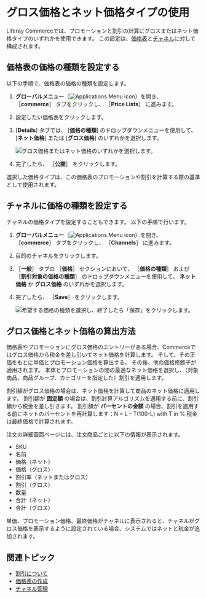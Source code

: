 # グロス価格とネット価格タイプの使用

Liferay Commerceでは、プロモーションと割引の計算にグロスまたはネット価格タイプのいずれかを使用できます。 この設定は、[価格表](./creating-a-price-list.md)と[チャネル](../store-management/channels/introduction-to-channels.md)に対して構成されます。

## 価格表の価格の種類を設定する

以下の手順で、価格表の価格の種類を設定します。

1. **グローバルメニュー**（![Applications Menu icon](../images/icon-applications-menu.png)）を開き、 ［**commerce**］ タブをクリックし、 ［**Price Lists**］ に進みます。

1. 設定したい価格表をクリックします。

1. [**Details**] タブでは、 [**価格の種類**] のドロップダウンメニューを使用して、 [**ネット価格**] または [**グロス価格**] のいずれかを選択します。

    ![グロス価格またはネット価格のいずれかを選択します。](./using-gross-and-net-price-types/images/01.png)

1. 完了したら、 ［**公開**］ をクリックします。

選択した価格タイプは、この価格表のプロモーションや割引を計算する際の基準として使用されます。

## チャネルに価格の種類を設定する

チャネルの価格タイプを設定することもできます。 以下の手順で行います。

1. **グローバルメニュー**（![Applications Menu icon](../images/icon-applications-menu.png)）を開き、 ［**commerce**］ タブをクリックし、 ［**Channels**］ に進みます。

1. 目的のチャネルをクリックします。

1. ［**一般**］ タブの ［**価格**］ セクションにおいて、 ［**価格の種類**］ および ［**割引対象の価格の種類**］ のドロップダウンメニューを使用して、 **ネット価格** か **グロス価格** のいずれかを選択します。

1. 完了したら、 ［**Save**］ をクリックします。

    ![希望する価格の種類を選択し、終了したら「保存」をクリックします。](./using-gross-and-net-price-types/images/03.png)

## グロス価格とネット価格の算出方法

価格表やプロモーションにグロス価格のエントリーがある場合、Commerceではグロス価格から税金を差し引いてネット価格を計算します。 そして、その正価をもとに単価とプロモーション価格を算出する。 その後、他の価格修飾子が適用されます。 本体とプロモーションの間の最適なネット価格を選択し、（対象商品、商品グループ、カテゴリーを指定した）割引を適用します。

割引額がグロス価格の場合は、ネット価格を計算して商品のネット価格に適用します。 割引額が **固定額** の場合は、割引計算アルゴリズムを適用する前に、割引額から税金を差し引きます。 割引額が **パーセントの金額** の場合、割引を適用する前にネットのパーセントを再計算します：N = L - T(100-L) with T in % 税金は最終価格で計算されます。

注文の詳細画面ページには、注文商品ごとに以下の情報が表示されます。

* SKU
* 名前
* 価格（ネット）
* 価格（グロス）
* 割引率（ネットまたはグロス）
* 割引（グロス）
* 数量
* 合計（ネット）
* 合計（グロス）

単価、プロモーション価格、最終価格がチャネルに表示されると、チャネルがグロス価格を表示するように設定されている場合、システムではネットと税金が追加されます。

## 関連トピック

* [割引について](./promoting-products/introduction-to-discounts.md)
* [価格表の作成](./creating-a-price-list.md)
* [チャネル管理](../store-management/channels/managing-channels.md)
